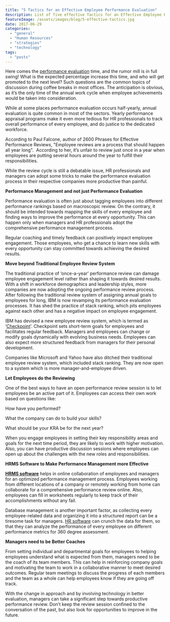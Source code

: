 ```yaml
---
title: "5 Tactics for an Effective Employee Performance Evaluation"
description: List of five effective Tactics for an Effective Employee Performance Evaluation
featureImage: /assets/images/blog/5-effective-tactics.jpg
date: 2017-06-29
categories: 
  - "general"
  - "Human Resources"
  - "strategies"
  - "technology"
tags: 
  - "posts"
---
```


Here comes the [performance evaluation](https://www.easyhrworld.com/features/performance-management/) time, and the rumor mill is in full swing! What is the expected percentage increase this time, and who will get promoted to the next level? Such questions are the common topics of discussion during coffee breaks in most offices. The anticipation is obvious, as it’s the only time of the annual work cycle when employee achievements would be taken into consideration.

While at some places performance evaluation occurs half-yearly, annual evaluation is quite common in most of the sectors. Yearly performance appraisal programs make it even more tedious for HR professionals to track overall performance of every employee, and do justice to the dedicated workforce.

According to Paul Falcone, author of 2600 Phrases for Effective Performance Reviews, "Employee reviews are a process that should happen all year long".  According to her, it’s unfair to review just once in a year when employees are putting several hours around the year to fulfill their responsibilities.

While the review cycle is still a debatable issue, HR professionals and managers can adopt some tricks to make the performance evaluation process in their respective companies more productive than painful.

**Performance Management and not just Performance Evaluation**

Performance evaluation is often just about tagging employees into different performance rankings based on macroscopic review. On the contrary, it should be intended towards mapping the skills of every employee and finding ways to improve the performance at every opportunity. This can happen only when managers and HR professionals adopt the comprehensive performance management process.

Regular coaching and timely feedback can positively impact employee engagement. Those employees, who get a chance to learn new skills with every opportunity can stay committed towards achieving the desired results.

**Move beyond Traditional Employee Review System**

The traditional practice of ‘once-a-year’ performance review can damage employee engagement level rather than shaping it towards desired results. With a shift in workforce demographics and leadership styles, more companies are now adopting the ongoing performance review process. After following the traditional review system of assigning annual goals to employees for long, IBM is now revamping its performance evaluation processes. It has shed the practice of stack ranking, which pits employees against each other and has a negative impact on employee engagement.

IBM has devised a new employee review system, which is termed as ‘[Checkpoint](http://www.businessinsider.in/IBM-is-ditching-its-contentious-employee-review-system-for-one-that-employees-asked-for/articleshow/50856001.cms)’. Checkpoint sets short-term goals for employees and facilitates regular feedback. Managers and employees can change or modify goals dynamically with evolving business needs. Employees can also expect more structured feedback from managers for their personal development.

Companies like Microsoft and Yahoo have also ditched their traditional employee review system, which included stack ranking. They are now open to a system which is more manager-and-employee driven.

**Let Employees do the Reviewing**

One of the best ways to have an open performance review session is to let employees be an active part of it. Employees can access their own work based on questions like:

How have you performed?

What the company can do to build your skills?

What should be your KRA be for the next year?

When you engage employees in setting their key responsibility areas and goals for the next time period, they are likely to work with higher motivation. Also, you can have productive discussion sessions where employees can open up about the challenges with the new roles and responsibilities.

**HRMS Software to Make Performance Management more Effective**

[**HRMS software**](https://www.techpillar.com/hr-payroll-accounting/hrms-software) helps in online collaboration of employees and managers for an optimized performance management process. Employees working from different locations of a company or remotely working from home can collaborate for a comprehensive performance review online. Also, employees can fill in worksheets regularly to keep track of their accomplishments without any fail.

Database management is another important factor, as collecting every employee-related data and organizing it into a structured report can be a tiresome task for managers. [HR software](https://www.easyhrworld.com/) can crunch the data for them, so that they can analyze the performance of every employee on different performance metrics for 360 degree assessment.

**Managers need to be Better Coaches**

From setting individual and departmental goals for employees to helping employees understand what is expected from them, managers need to be the coach of its team members. This can help in reinforcing company goals and motivating the team to work in a collaborative manner to meet desired outcomes. Regular team meetings to discuss the progress of each members and the team as a whole can help employees know if they are going off track.

With the change in approach and by involving technology in better evaluation, managers can take a significant step towards productive performance review. Don’t keep the review session confined to the conversation of the past, but also look for opportunities to improve in the future.

